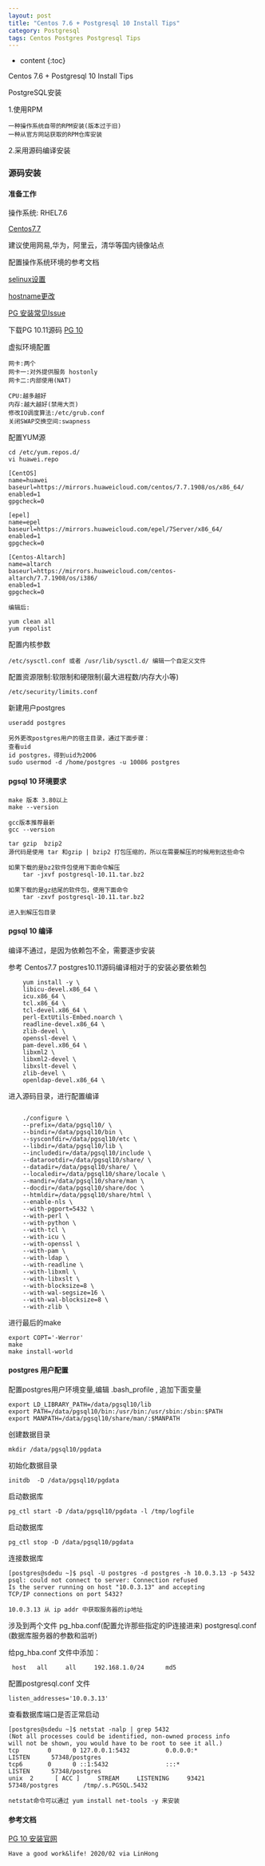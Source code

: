 ```yaml
---
layout: post
title: "Centos 7.6 + Postgresql 10 Install Tips"
category: Postgresql
tags: Centos Postgres Postgresql Tips 
---
```


* content
{:toc}

Centos 7.6 + Postgresql 10 Install Tips

PostgreSQL安装

1.使用RPM

	一种操作系统自带的RPM安装(版本过于旧)
	一种从官方网站获取的RPM仓库安装

2.采用源码编译安装


### 源码安装

#### 准备工作

操作系统: RHEL7.6

[Centos7.7](http://mirrors.huaweicloud.com/centos/7.7.1908/isos/x86_64/CentOS-7-x86_64-DVD-1908.iso)

建议使用网易,华为，阿里云，清华等国内镜像站点

配置操作系统环境的参考文档

[selinux设置](https://www.cnblogs.com/tdcqma/p/5671299.html)

[hostname更改](https://www.cnblogs.com/zhangjiahao/p/10990093.html)

[PG 安装常见Issue](https://my.oschina.net/tashi/blog/189351)

下载PG 10.11源码 [PG 10](https://ftp.postgresql.org/pub/source/v10.11/)

虚拟环境配置

	网卡:两个
	网卡一:对外提供服务 hostonly
	网卡二:内部使用(NAT)

	CPU:越多越好
	内存:越大越好(禁用大页)
	修改IO调度算法:/etc/grub.conf 
	关闭SWAP交换空间:swapness


配置YUM源

	cd /etc/yum.repos.d/
	vi huawei.repo
	
	[CentOS]
	name=huawei
	baseurl=https://mirrors.huaweicloud.com/centos/7.7.1908/os/x86_64/
	enabled=1
	gpgcheck=0
	
	[epel]
	name=epel
	baseurl=https://mirrors.huaweicloud.com/epel/7Server/x86_64/
	enabled=1
	gpgcheck=0
	
	[Centos-Altarch]
	name=altarch
	baseurl=https://mirrors.huaweicloud.com/centos-altarch/7.7.1908/os/i386/
	enabled=1
	gpgcheck=0
	
	编辑后:
	
	yum clean all
	yum repolist
	

配置内核参数
	
	/etc/sysctl.conf 或者 /usr/lib/sysctl.d/ 编辑一个自定义文件

配置资源限制:软限制和硬限制(最大进程数/内存大小等)

	/etc/security/limits.conf

新建用户postgres

	useradd postgres
	
	另外更改postgres用户的宿主目录，通过下面步骤：
	查看uid
	id postgres，得到uid为2006
    sudo usermod -d /home/postgres -u 10086 postgres

#### pgsql 10 环境要求

	make 版本 3.80以上
	make --version
		
	gcc版本推荐最新
	gcc --version
		
	tar gzip  bzip2
	源代码是使用 tar 和gzip | bzip2 打包压缩的，所以在需要解压的时候用到这些命令

	如果下载的是bz2软件包使用下面命令解压
		tar -jxvf postgresql-10.11.tar.bz2
		
	如果下载的是gz结尾的软件包，使用下面命令
		tar -zxvf postgresql-10.11.tar.bz2

	进入到解压包目录

#### pgsql 10 编译

编译不通过，是因为依赖包不全，需要逐步安装

参考 Centos7.7 postgres10.11源码编译相对于的安装必要依赖包

``` shell	
	yum install -y \
	libicu-devel.x86_64 \
	icu.x86_64 \
	tcl.x86_64 \
	tcl-devel.x86_64 \
	perl-ExtUtils-Embed.noarch \
	readline-devel.x86_64 \
	zlib-devel \
	openssl-devel \
	pam-devel.x86_64 \
	libxml2 \
	libxml2-devel \
	libxslt-devel \
	zlib-devel \
	openldap-devel.x86_64 \
```

		
进入源码目录，进行配置编译		
		
``` shell
		
	./configure \
	--prefix=/data/pgsql10/ \
	--bindir=/data/pgsql10/bin \
	--sysconfdir=/data/pgsql10/etc \
	--libdir=/data/pgsql10/lib \
	--includedir=/data/pgsql10/include \
	--datarootdir=/data/pgsql10/share/ \
	--datadir=/data/pgsql10/share/ \
	--localedir=/data/pgsql10/share/locale \
	--mandir=/data/pgsql10/share/man \
	--docdir=/data/pgsql10/share/doc \
	--htmldir=/data/pgsql10/share/html \
	--enable-nls \
	--with-pgport=5432 \
	--with-perl \
	--with-python \
	--with-tcl \
	--with-icu \
	--with-openssl \
	--with-pam \
	--with-ldap \
	--with-readline \
	--with-libxml \
	--with-libxslt \
	--with-blocksize=8 \
	--with-wal-segsize=16 \
	--with-wal-blocksize=8 \
	--with-zlib \

```

进行最后的make

	export COPT='-Werror'
	make 
	make install-world

#### postgres 用户配置


配置postgres用户环境变量,编辑 .bash_profile , 追加下面变量

	export LD_LIBRARY_PATH=/data/pgsql10/lib
	export PATH=/data/pgsql10/bin:/usr/bin:/usr/sbin:/sbin:$PATH
	export MANPATH=/data/pgsql10/share/man/:$MANPATH
	
创建数据目录

	mkdir /data/pgsql10/pgdata
	
初始化数据目录

	initdb  -D /data/pgsql10/pgdata
	
启动数据库

	pg_ctl start -D /data/pgsql10/pgdata -l /tmp/logfile

启动数据库	
	
	pg_ctl stop -D /data/pgsql10/pgdata

连接数据库
	
	[postgres@sdedu ~]$ psql -U postgres -d postgres -h 10.0.3.13 -p 5432
	psql: could not connect to server: Connection refused
	Is the server running on host "10.0.3.13" and accepting
	TCP/IP connections on port 5432?		

	10.0.3.13 从 ip addr 中获取服务器的ip地址
	
涉及到两个文件
pg_hba.conf(配置允许那些指定的IP连接进来)
postgresql.conf (数据库服务器的参数和监听)
	
给pg_hba.conf 文件中添加：

	 host	all		all		192.168.1.0/24		md5

配置postgresql.conf 文件

	listen_addresses='10.0.3.13'

查看数据库端口是否正常启动

	[postgres@sdedu ~]$ netstat -nalp | grep 5432
	(Not all processes could be identified, non-owned process info
	will not be shown, you would have to be root to see it all.)
	tcp        0      0 127.0.0.1:5432          0.0.0.0:*               LISTEN      57348/postgres      
	tcp6       0      0 ::1:5432                :::*                    LISTEN      57348/postgres      
	unix  2      [ ACC ]     STREAM     LISTENING     93421    57348/postgres       /tmp/.s.PGSQL.5432

	netstat命令可以通过 yum install net-tools -y 来安装
	
#### 参考文档

[PG 10 安装官网](https://www.postgresql.org/docs/10/installation.html)



```
Have a good work&life! 2020/02 via LinHong


